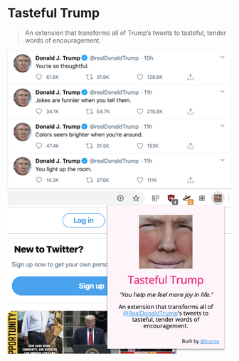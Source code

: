 # Tasteful Trump

> An extension that transforms all of Trump’s tweets to tasteful, tender words of encouragement.

![new](/images/example.png)
![new](/images/example-2.png)
